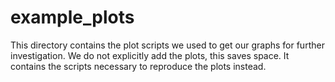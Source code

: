 # example_plots

This directory contains the plot scripts we used to get our graphs for further investigation. We do not explicitly add the plots, this saves space. It contains the scripts necessary to reproduce the plots instead.

